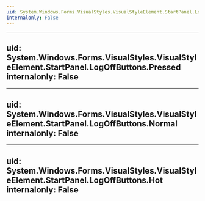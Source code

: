```yaml
---
uid: System.Windows.Forms.VisualStyles.VisualStyleElement.StartPanel.LogOffButtons
internalonly: False
---
```


---
uid: System.Windows.Forms.VisualStyles.VisualStyleElement.StartPanel.LogOffButtons.Pressed
internalonly: False
---

---
uid: System.Windows.Forms.VisualStyles.VisualStyleElement.StartPanel.LogOffButtons.Normal
internalonly: False
---

---
uid: System.Windows.Forms.VisualStyles.VisualStyleElement.StartPanel.LogOffButtons.Hot
internalonly: False
---
